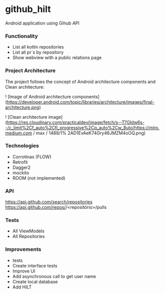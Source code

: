 # github_hilt
Android application using Gihub API


### Functionality

 - List all kotlin repositories
 - List all pr`s by repository
 - Show webview with a public relations page
    
### Project Architecture

The project follows the concept of Android architecture components and Clean architecture:

! [Image of Android architecture components] (https://developer.android.com/topic/libraries/architecture/images/final-architecture.png)

! [Clean architecture image] (https://res.cloudinary.com/practicaldev/image/fetch/s--T7GIdw6s--/c_limit%2Cf_auto%2Cfl_progressive%2Cq_auto%2Cw_8uto/https://miro.medium.com / max / 1488/1% 2AD1EvAeK74Gry46JMZM4oOQ.png)

### Technologies
 - Corrotinas (FLOW)
 - Retrofit
 - Dagger2
 - mockito
 - ROOM (not implemented)
 
### API
https://api.github.com/search/repositories
https://api.github.com/repos/<criador>/<repositório>/pulls

### Tests
 - All ViewModels
 - All Repositories
 
### Improvements
 - tests
 - Create interface tests
 - Improve UI
 - Add asynchronous call to get user name
 - Create local database
 - Add HILT
